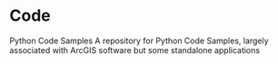 Code
====

Python Code Samples
A repository for Python Code Samples, largely associated with ArcGIS software but some standalone applications
